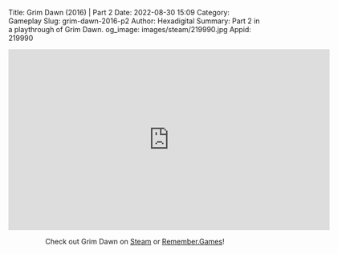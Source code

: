 Title: Grim Dawn (2016) | Part 2
Date: 2022-08-30 15:09
Category: Gameplay
Slug: grim-dawn-2016-p2
Author: Hexadigital
Summary: Part 2 in a playthrough of Grim Dawn.
og_image: images/steam/219990.jpg
Appid: 219990

<center><iframe src="https://www.youtube.com/embed/a1tJwA5I4Mo?feature=oembed" allow="accelerometer; autoplay; encrypted-media; gyroscope; picture-in-picture" width="640" height="360" frameborder="0"></iframe>

Check out Grim Dawn on [Steam](https://store.steampowered.com/app/219990/?curator_clanid=34633900) or [Remember.Games](https://remember.games/game/178/)!</center>

